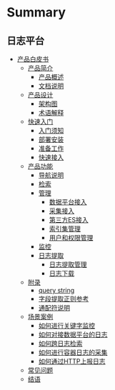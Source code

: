 # Summary

## 日志平台
* [产品白皮书]()
    * [产品简介]()
        * [产品概述](产品白皮书/intro/README.md)
        * [文档说明](产品白皮书/intro/doc-desc.md)
    * [产品设计]()
        * [架构图](产品白皮书/concepts/architecture.md)
        * [术语解释](产品白皮书/concepts/glossary.md)
    * [快速入门]()
        * [入门须知](产品白皮书/quickstart/README.md)
        * [部署安装](产品白皮书/quickstart/install.md)
        * [准备工作](产品白皮书/quickstart/prepare.md)
        * [快速接入](产品白皮书/quickstart/best-practices.md)
    * [产品功能]()
        * [导航说明](产品白皮书/functions/menu.md)
        * [检索](产品白皮书/functions/search_log.md)
        * [管理]()
            * [数据平台接入](产品白皮书/functions/manager/bkdata.md)
            * [采集接入](产品白皮书/functions/manager/collect_log.md)
            * [第三方ES接入](产品白皮书/functions/manager/third_es.md)
            * [索引集管理](产品白皮书/functions/manager/index_es.md)
            * [用户和权限管理](产品白皮书/functions/manager/user_permission.md)
        * [监控](产品白皮书/functions/monitor.md)
        * [日志提取]()
            * [日志提取管理](产品白皮书/functions/log_download/manage.md)
            * [日志下载](产品白皮书/functions/log_download/log_download.md)
    * [附录]()
        * [query string](产品白皮书/functions/addenda/query_string.md)
        * [字段提取正则参考](产品白皮书/functions/addenda/regex_example.md)
        * [通配符说明](产品白皮书/functions/addenda/wildcard.md)
    * [场景案例]()
        * [如何进行关键字监控](产品白皮书/guide/keyword_monitor.md)
        * [如何对接数据平台的日志](产品白皮书/guide/bkdata_log.md)
        * [如何跨日志检索](产品白皮书/guide/multi_index_search.md)
        * [如何进行容器日志的采集](产品白皮书/guide/container_log.md)
        * [如何通过HTTP上报日志](产品白皮书/guide/http_log.md)
    * [常见问题](产品白皮书/FAQ/FAQ.md)
    * [结语](产品白皮书/结语/conclusion.md)